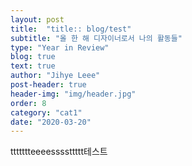 ```yaml
---
layout: post
title:  "title:: blog/test"
subtitle: "올 한 해 디자이너로서 나의 활동들"
type: "Year in Review"
blog: true
text: true
author: "Jihye Leee"
post-header: true
header-img: "img/header.jpg"
order: 8
category: "cat1"
date: "2020-03-20"
---
```

ttttttteeeessssttttt테스트